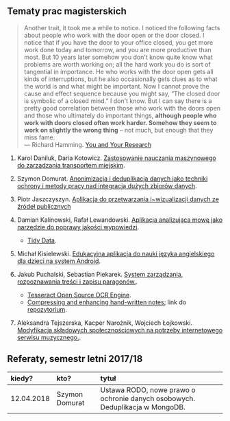 ## Tematy prac magisterskich

> Another trait, it took me a while to notice. I noticed the following
> facts about people who work with the door open or the door closed. I
> notice that if you have the door to your office closed, you get more
> work done today and tomorrow, and you are more productive than
> most. But 10 years later somehow you don't know quite know what
> problems are worth working on; all the hard work you do is sort of
> tangential in importance. He who works with the door open gets all
> kinds of interruptions, but he also occasionally gets clues as to what
> the world is and what might be important. Now I cannot prove the cause
> and effect sequence because you might say, “The closed door is
> symbolic of a closed mind.” I don't know. But I can say there is a
> pretty good correlation between those who work with the doors open and
> those who ultimately do important things, **although people who work
> with doors closed often work harder. Somehow they seem to work on
> slightly the wrong thing** – not much, but enough that they miss fame.<br>
> — Richard Hamming. [You and Your Research](http://www.cs.virginia.edu/~robins/YouAndYourResearch.html)

1. Karol Daniluk, Daria Kotowicz.
[Zastosowanie nauczania maszynowego do zarządzania transportem miejskim](https://github.com/dkotowicz/praca_magisterska).

1. Szymon Domurat.
[Anonimizacja i deduplikacja danych jako techniki ochrony i metody pracy nad integracją dużych zbiorów danych](https://github.com/sdomurat/mgr).

1. Piotr Jaszczyszyn.
[Aplikacja do przetwarzania i~wizualizacji danych ze źródeł publicznych](https://github.com/pjaszczyszyn/mgr)

1. Damian Kalinowski, Rafał Lewandowski.
[Aplikacja analizująca mowę jako narzędzie do poprawy jakości wypowiedzi](https://github.com/lafreak/mgr).

    * [Tidy Data](https://www.jstatsoft.org/article/view/v059i10/v59i10.pdf).

1. Michał Kisielewski. [Edukacyjna aplikacja do nauki języka angielskiego dla dzieci na system Android](https://github.com/zyng/pracamgr).

1. Jakub Puchalski, Sebastian Piekarek.
[System zarządzania, rozpoznawania treści i zapisu paragonów.](https://github.com/RPuchacz/Seminarium.git).

    * [Tesseract Open Source OCR Engine](https://github.com/tesseract-ocr/tesseract).
    * [Compressing and enhancing hand-written notes](https://mzucker.github.io/2016/09/20/noteshrink.html); link do [repozytorium](https://github.com/delneg/noteshrinker-django).

1. Aleksandra Tejszerska, Kacper Narożnik, Wojciech Łojkowski.
[Modyfikacja składowych społecznościowych na potrzeby internetowego serwisu muzycznego.](https://github.com/wlojkowski/Praca_Magisterska).


## Referaty, semestr letni 2017/18

| kiedy?     | kto?            | tytuł |
| :--------- | :-------------- | :---- |
| 12.04.2018 | Szymon Domurat  | Ustawa RODO, nowe prawo o ochronie danych osobowych. Deduplikacja w MongoDB. |
